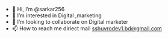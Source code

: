 - 👋 Hi, I’m @sarkar256
- 👀 I’m interested in Digital ,marketing
- 💞️ I’m looking to collaborate on Digital marketer
- 📫 How to reach me diriect mail sshuvrodev1.bd@gmail.com

<!---
sarkar256/sarkar256 is a ✨ special ✨ repository because its `README.md` (this file) appears on your GitHub profile.
You can click the Preview link to take a look at your changes.
--->
